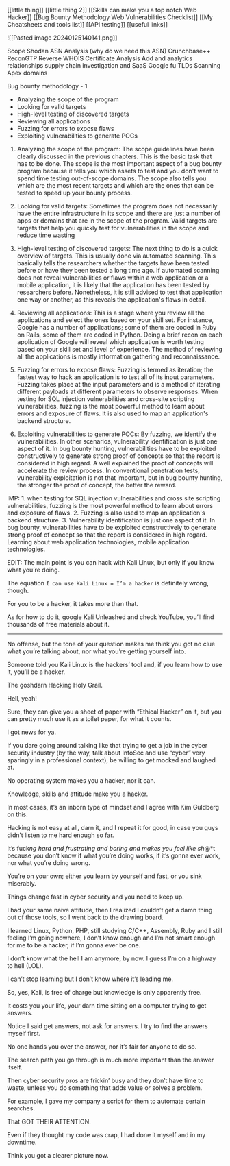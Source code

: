 
[[little thing]]
[[little thing 2]]
[[Skills can make you a top notch Web Hacker]]
[[Bug Bounty Methodology Web Vulnerabilities Checklist]]
[[My Cheatsheets and tools list]]
[[API testing]]
[[useful links]]

![[Pasted image 20240125140141.png]]

Scope
Shodan
ASN Analysis (why do we need this ASN)
Crunchbase++
ReconGTP
Reverse WHOIS
Certificate Analysis
Add and analytics relationships
supply chain investigation and SaaS
Google fu
TLDs Scanning
Apex domains

Bug bounty methodology - 1
- Analyzing the scope of the program
- Looking for valid targets
- High-level testing of discovered targets
- Reviewing all applications
- Fuzzing for errors to expose flaws
- Exploiting vulnerabilities to generate POCs

1. Analyzing the scope of the program: The scope guidelines have been clearly discussed in the previous chapters. This is the basic task that has to be done. The scope is the most important aspect of a bug bounty program because it tells you which assets to test and you don't want to spend time testing out-of-scope domains. The scope also tells you which are the most recent targets and which are the ones that can be tested to speed up your bounty process.

2. Looking for valid targets: Sometimes the program does not necessarily have the entire infrastructure in its scope and there are just a number of apps or domains that are in the scope of the program. Valid targets are targets that help you quickly test for vulnerabilities in the scope and reduce time wasting

3. High-level testing of discovered targets: The next thing to do is a quick overview of targets. This is usually done via automated scanning. This basically tells the researchers whether the targets have been tested before or have they been tested a long time ago. If automated scanning does not reveal vulnerabilities or flaws within a web application or a mobile application, it is likely that the application has been tested by researchers before. Nonetheless, it is still advised to test that application one way or another, as this reveals the application's flaws in detail.

4. Reviewing all applications: This is a stage where you review all the applications and select the ones based on your skill set. For instance, Google has a number of applications; some of them are coded in Ruby on Rails, some of them are coded in Python. Doing a brief recon on each application of Google will reveal which application is worth testing based on your skill set and level of experience. The method of reviewing all the applications is mostly information gathering and reconnaissance.

5. Fuzzing for errors to expose flaws: Fuzzing is termed as iteration; the fastest way to hack an application is to test all of its input parameters. Fuzzing takes place at the input parameters and is a method of iterating different payloads at different parameters to observe responses. When testing for SQL injection vulnerabilities and cross-site scripting vulnerabilities, fuzzing is the most powerful method to learn about errors and exposure of flaws. It is also used to map an application's backend structure.

6. Exploiting vulnerabilities to generate POCs: By fuzzing, we identify the vulnerabilities. In other scenarios, vulnerability identification is just one aspect of it. In bug bounty hunting, vulnerabilities have to be exploited constructively to generate strong proof of concepts so that the report is considered in high regard. A well explained the proof of concepts will accelerate the review process. In conventional penetration tests, vulnerability exploitation is not that important, but in bug bounty hunting, the stronger the proof of concept, the better the reward.

IMP:
	1. when testing for SQL injection vulnerabilities and cross site scripting vulnerabilities, fuzzing is the most powerful method to learn about errors and exposure of flaws. 
	2. Fuzzing is also used to map an application's backend structure. 
	3. Vulnerability identification is just one aspect of it. In bug bounty, vulnerabilities have to be exploited constructively to generate strong proof of concept so that the report is considered in high regard. 
Learning about web application technologies, mobile application technologies. 




EDIT: The main point is you can hack with Kali Linux, but only if you know what you’re doing.

The equation `I can use Kali Linux = I’m a hacker` is definitely wrong, though.

For you to be a hacker, it takes more than that.

As for how to do it, google Kali Unleashed and check YouTube, you’ll find thousands of free materials about it.

_______________________________________________________________________

No offense, but the tone of your question makes me think you got no clue what you’re talking about, nor what you’re getting yourself into.

Someone told you Kali Linux is the hackers’ tool and, if you learn how to use it, you’ll be a hacker.

The goshdarn Hacking Holy Grail.

Hell, yeah!

Sure, they can give you a sheet of paper with “Ethical Hacker” on it, but you can pretty much use it as a toilet paper, for what it counts.

I got news for ya.

If you dare going around talking like that trying to get a job in the cyber security industry (by the way, talk about InfoSec and use “cyber” very sparingly in a professional context), be willing to get mocked and laughed at.

No operating system makes you a hacker, nor it can.

Knowledge, skills and attitude make you a hacker.

In most cases, it’s an inborn type of mindset and I agree with Kim Guldberg on this.

Hacking is not easy at all, darn it, and I repeat it for good, in case you guys didn’t listen to me hard enough so far.

It’s fuck*ng hard and frustrating and boring and makes you feel like sh*@*t because you don’t know if what you’re doing works, if it’s gonna ever work, nor what you’re doing wrong.

You’re on your own; either you learn by yourself and fast, or you sink miserably.

Things change fast in cyber security and you need to keep up.

I had your same naive attitude, then I realized I couldn’t get a damn thing out of those tools, so I went back to the drawing board.

I learned Linux, Python, PHP, still studying C/C++, Assembly, Ruby and I still feeling I’m going nowhere, I don’t know enough and I’m not smart enough for me to be a hacker, if I’m gonna ever be one.

I don’t know what the hell I am anymore, by now. I guess I’m on a highway to hell (LOL).

I can’t stop learning but I don’t know where it’s leading me.

So, yes, Kali, is free of charge but knowledge is only apparently free.

It costs you your life, your darn time sitting on a computer trying to get answers.

Notice I said get answers, not ask for answers. I try to find the answers myself first.

No one hands you over the answer, nor it’s fair for anyone to do so.

The search path you go through is much more important than the answer itself.

Then cyber security pros are frickin’ busy and they don’t have time to waste, unless you do something that adds value or solves a problem.

For example, I gave my company a script for them to automate certain searches.

That GOT THEIR ATTENTION.

Even if they thought my code was crap, I had done it myself and in my downtime.

Think you got a clearer picture now.